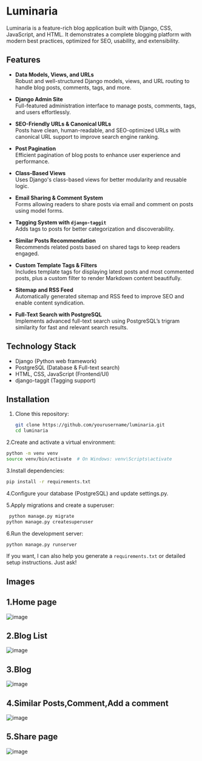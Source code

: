 # Luminaria

Luminaria is a feature-rich blog application built with Django, CSS, JavaScript, and HTML. It demonstrates a complete blogging platform with modern best practices, optimized for SEO, usability, and extensibility.

## Features

- **Data Models, Views, and URLs**  
  Robust and well-structured Django models, views, and URL routing to handle blog posts, comments, tags, and more.

- **Django Admin Site**  
  Full-featured administration interface to manage posts, comments, tags, and users effortlessly.

- **SEO-Friendly URLs & Canonical URLs**  
  Posts have clean, human-readable, and SEO-optimized URLs with canonical URL support to improve search engine ranking.

- **Post Pagination**  
  Efficient pagination of blog posts to enhance user experience and performance.

- **Class-Based Views**  
  Uses Django's class-based views for better modularity and reusable logic.

- **Email Sharing & Comment System**  
  Forms allowing readers to share posts via email and comment on posts using model forms.

- **Tagging System with `django-taggit`**  
  Adds tags to posts for better categorization and discoverability.

- **Similar Posts Recommendation**  
  Recommends related posts based on shared tags to keep readers engaged.

- **Custom Template Tags & Filters**  
  Includes template tags for displaying latest posts and most commented posts, plus a custom filter to render Markdown content beautifully.

- **Sitemap and RSS Feed**  
  Automatically generated sitemap and RSS feed to improve SEO and enable content syndication.

- **Full-Text Search with PostgreSQL**  
  Implements advanced full-text search using PostgreSQL’s trigram similarity for fast and relevant search results.

## Technology Stack

- Django (Python web framework)  
- PostgreSQL (Database & Full-text search)  
- HTML, CSS, JavaScript (Frontend/UI)  
- django-taggit (Tagging support)  

## Installation

1. Clone this repository:  
   ```bash
   git clone https://github.com/yourusername/luminaria.git
   cd luminaria
   ```
2.Create and activate a virtual environment:
  ```bash
  python -m venv venv
  source venv/bin/activate  # On Windows: venv\Scripts\activate
   ```
3.Install dependencies:
  ```bash
 pip install -r requirements.txt
   ```
4.Configure your database (PostgreSQL) and update settings.py.

5.Apply migrations and create a superuser:
  ```bash
   python manage.py migrate
  python manage.py createsuperuser
   ```
6.Run the development server:
  ```bash
  python manage.py runserver
   ```



If you want, I can also help you generate a `requirements.txt` or detailed setup instructions. Just ask!

## Images
## 1.Home page
![image](https://github.com/user-attachments/assets/8a5455b6-738f-43e3-b7db-b46103f2e435)

## 2.Blog List
![image](https://github.com/user-attachments/assets/be8928ca-8f24-4c13-b138-02fb4b304980)

## 3.Blog
![image](https://github.com/user-attachments/assets/e7c8651e-f209-4d60-b51a-c9ffaeb83824)

## 4.Similar Posts,Comment,Add a comment
![image](https://github.com/user-attachments/assets/dcac33a4-e7e2-4ea4-a7ff-2f5e1197f348)

## 5.Share page
![image](https://github.com/user-attachments/assets/29e7699d-5226-4347-9cb6-1306ca15b6c9)









